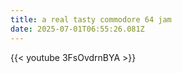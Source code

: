 ```yaml
---
title: a real tasty commodore 64 jam
date: 2025-07-01T06:55:26.081Z
---
```

{{< youtube 3FsOvdrnBYA >}}